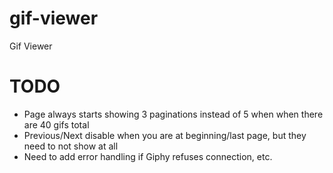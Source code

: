# gif-viewer
Gif Viewer

# TODO
- Page always starts showing 3 paginations instead of 5 when when there are 40 gifs total
- Previous/Next disable when you are at beginning/last page, but they need to not show at all
- Need to add error handling if Giphy refuses connection, etc.